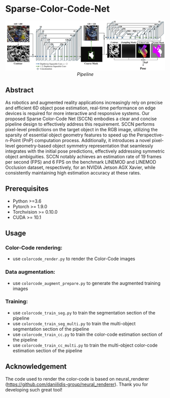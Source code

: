 # Sparse-Color-Code-Net

<p align="center">
    <img src="https://github.com/smartslab/Sparse-Color-Code-Net/blob/main/pipeline.png" width="640"> <br />
    <em> Pipeline </em>
</p>

## Abstract
As robotics and augmented reality applications increasingly rely on precise and efficient 6D object pose estimation, real-time performance on edge devices is required for more interactive and responsive systems. Our proposed Sparse Color-Code Net (SCCN) embodies a clear and concise pipeline design to effectively address this requirement. SCCN performs pixel-level predictions on the target object in the RGB image, utilizing the sparsity of essential object geometry features to speed up the Perspective-n-Point (PnP) computation process. Additionally, it introduces a novel pixel-level geometry-based object symmetry representation that seamlessly integrates with the initial pose predictions, effectively addressing symmetric object ambiguities. SCCN notably achieves an estimation rate of 19 frames per second (FPS) and 6 FPS on the benchmark LINEMOD and LINEMOD Occlusion dataset, respectively, for an NVIDIA Jetson AGX Xavier, while consistently maintaining high estimation accuracy at these rates. 

## Prerequisites
* Python >=3.6
* Pytorch >= 1.9.0
* Torchvision >= 0.10.0
* CUDA >= 10.1

## Usage
### Color-Code rendering: 
* use `colorcode_render.py` to render the Color-Code images
### Data augmentation:
* use `colorcode_augment_prepare.py` to generate the augmented training images
### Training:
* use `colorcode_train_seg.py` to train the segmentation section of the pipeline
* use `colorcode_train_seg_multi.py` to train the multi-object segmentation section of the pipeline
* use `colorcode_train_cc.py` to train the color-code estimation section of the pipeline
* use `colorcode_train_cc_multi.py` to train the multi-object color-code estimation section of the pipeline

## Acknowledgement
The code used to render the color-code is based on neural_renderer (https://github.com/daniilidis-group/neural_renderer). Thank you for developing such great tool!
